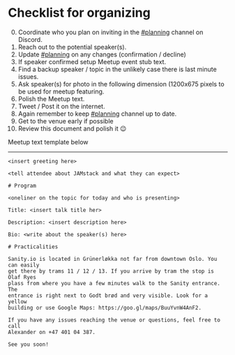 # Checklist for organizing

0. Coordinate who you plan on inviting in the [#planning][0] channel on Discord.
0. Reach out to the potential speaker(s).
0. Update [#planning][0] on any changes (confirmation / decline)
0. If speaker confirmed setup Meetup event stub text.
0. Find a backup speaker / topic in the unlikely case there is last minute issues.
0. Ask speaker(s) for photo in the following dimension (1200x675 pixels to be used for meetup featuring.
0. Polish the Meetup text.
0. Tweet / Post it on the internet.
0. Again remember to keep [#planning][0] channel up to date.
0. Get to the venue early if possible
0. Review this document and polish it :wink:

Meetup text template below

---

```
<insert greeting here>

<tell attendee about JAMstack and what they can expect>

# Program

<oneliner on the topic for today and who is presenting>

Title: <insert talk title her>

Description: <insert description here>

Bio: <write about the speaker(s) here>

# Practicalities

Sanity.io is located in Grünerløkka not far from downtown Oslo. You can easily
get there by trams 11 / 12 / 13. If you arrive by tram the stop is Olaf Ryes
plass from where you have a few minutes walk to the Sanity entrance. The
entrance is right next to Godt brød and very visible. Look for a yellow
building or use Google Maps: https://goo.gl/maps/BuuYvnW4AnF2.

If you have any issues reaching the venue or questions, feel free to call
Alexander on +47 401 04 387.

See you soon!
```

[0]: https://discord.gg/rE3pcSw
